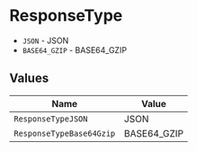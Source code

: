 # ResponseType

* `JSON` - JSON
* `BASE64_GZIP` - BASE64_GZIP


## Values

| Name                     | Value                    |
| ------------------------ | ------------------------ |
| `ResponseTypeJSON`       | JSON                     |
| `ResponseTypeBase64Gzip` | BASE64_GZIP              |
